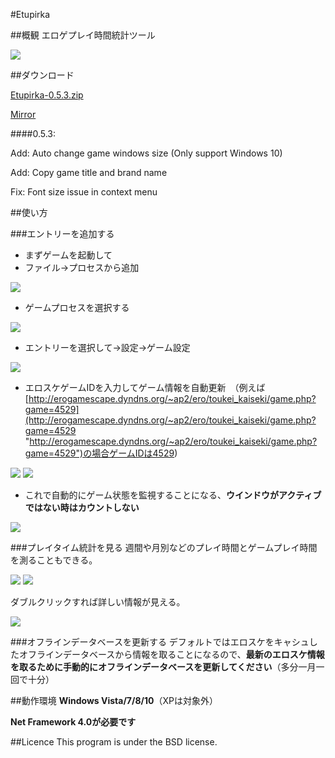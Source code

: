 #Etupirka

##概観
エロゲプレイ時間統計ツール


![](http://i.imgur.com/upkcS2e.png)

##ダウンロード

[Etupirka-0.5.3.zip](http://etupirka.halcyons.org/download/Etupirka-0.5.3.zip "Etupirka-0.5.3.zip")

[Mirror](https://github.com/Aixile/Etupirka/releases "https://github.com/Aixile/Etupirka/releases")


####0.5.3:

 Add: Auto change game windows size (Only support Windows 10)

 Add: Copy game title and brand name

 Fix: Font size issue in context menu
 

##使い方

###エントリーを追加する
- まずゲームを起動して
- ファイル->プロセスから追加

![](http://i.imgur.com/sSZoDEm.png)

- ゲームプロセスを選択する

![](http://i.imgur.com/LCg9JbT.png)

- エントリーを選択して->設定->ゲーム設定

![](http://i.imgur.com/lWmqFa0.png)

- エロスケゲームIDを入力してゲーム情報を自動更新　（例えば [http://erogamescape.dyndns.org/~ap2/ero/toukei_kaiseki/game.php?game=4529](http://erogamescape.dyndns.org/~ap2/ero/toukei_kaiseki/game.php?game=4529 "http://erogamescape.dyndns.org/~ap2/ero/toukei_kaiseki/game.php?game=4529")の場合ゲームIDは4529)


![](http://i.imgur.com/EgwoVnz.png) ![](http://i.imgur.com/uz8PaPR.png)

- これで自動的にゲーム状態を監視することになる、**ウインドウがアクティブではない時はカウントしない**


![](http://i.imgur.com/8UQCxx9.png)

###プレイタイム統計を見る
週間や月別などのプレイ時間とゲームプレイ時間を測ることもできる。


![](http://i.imgur.com/XqKcN4n.png) ![](http://i.imgur.com/1A5EK0D.png)


ダブルクリックすれば詳しい情報が見える。


![](http://i.imgur.com/GQlg57S.png)


###オフラインデータベースを更新する
デフォルトではエロスケをキャシュしたオフラインデータベースから情報を取ることになるので、**最新のエロスケ情報を取るために手動的にオフラインデータベースを更新してください**（多分一月一回で十分）




##動作環境
**Windows Vista/7/8/10**（XPは対象外）

**Net Framework 4.0が必要です**

##Licence
This program is under the BSD license.